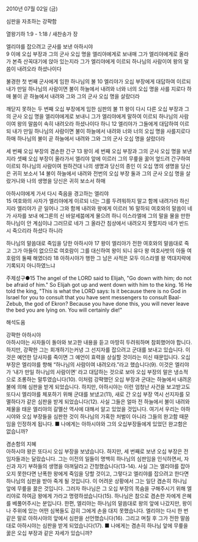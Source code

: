 2010년 07월 02일 (금)

심판을 자초하는 강퍅함



열왕기하 1:9 - 1:18 / 새찬송가  장


엘리야를 잡으려고 군사를 보낸 아하시야  
9 이에 오십 부장과 그의 군사 오십 명을 엘리야에게로 보내매 그가 엘리야에게로 올라가 본즉 산꼭대기에 앉아 있는지라 그가 엘리야에게 이르되 하나님의 사람이여 왕의 말씀이 내려오라 하셨나이다  

불경한 첫 번째 군사에게 임한 하나님의 불 
10 엘리야가 오십 부장에게 대답하여 이르되 내가 만일 하나님의 사람이면 불이 하늘에서 내려와 너와 너의 오십 명을 사를 지로다 하매 불이 곧 하늘에서 내려와 그와 그의 군사 오십 명을 살랐더라  

깨닫지 못하는 두 번째 오십 부장에게 임한 심판의 불 
11 왕이 다시 다른 오십 부장과 그의 군사 오십 명을 엘리야에게로 보내니 그가 엘리야에게 말하여 이르되 하나님의 사람이여 왕의 말씀이 속히 내려오라 하셨나이다 하니 12 엘리야가 그들에게 대답하여 이르되 내가 만일 하나님의 사람이면 불이 하늘에서 내려와 너와 너의 오십 명을 사를지로다 하매 하나님의 불이 곧 하늘에서 내려와 그와 그의 군사 오십 명을 살랐더라  

세 번째 오십 부장의 겸손한 간구 
13 왕이 세 번째 오십 부장과 그의 군사 오십 명을 보낸지라 셋째 오십 부장이 올라가서 엘리야 앞에 이르러 그의 무릎을 꿇어 엎드려 간구하여 이르되 하나님의 사람이여 원하건대 나의 생명과 당신의 종인 이 오십 명의 생명을 당신은 귀히 보소서  14 불이 하늘에서 내려와 전번의 오십 부장 둘과 그의 군사 오십 명을 살랐거니와 나의 생명을 당신은 귀히 보소서 하매  

아하시야에게 가서 다시 죽음을 경고하는 엘리야  
15 여호와의 사자가 엘리야에게 이르되 너는 그를 두려워하지 말고 함께 내려가라 하신지라 엘리야가 곧 일어나 그와 함께 내려와 왕에게 이르러 16 말하되 여호와의 말씀이 네가 사자를 보내 에그론의 신 바알세붑에게 물으려 하니 이스라엘에 그의 말을 물을 만한 하나님이 안 계심이냐 그러므로 네가 그 올라간 침상에서 내려오지 못할지라 네가 반드시 죽으리라 하셨다 하니라  

하나님의 말씀대로 죽임을 당한 아하시야 
17 왕이 엘리야가 전한 여호와의 말씀대로 죽고 그가 아들이 없으므로 여호람이 그를 대신하여 왕이 되니 유다 왕 여호사밧의 아들 여호람의 둘째 해였더라 18 아하시야가 행한 그 남은 사적은 모두 이스라엘 왕 역대지략에 기록되지 아니하였느냐



주제성구●15 The angel of the LORD said to Elijah, "Go down with him; do not be afraid of him." So Elijah got up and went down with him to the king. 16 He told the king, "This is what the LORD says: Is it because there is no God in Israel for you to consult that you have sent messengers to consult Baal-Zebub, the god of Ekron? Because you have done this, you will never leave the bed you are lying on. You will certainly die!"

해석도움





강퍅한 아하시야  
아하시야는 사자들이 돌아와 보고한 내용을 듣고 마땅히 두려워하며 참회했어야 합니다. 하지만, 강퍅한 그는 회개하기는커녕 그 선지자를 잡으려고 군대를 보내고 있습니다. 이것은 예언한 당사자를 죽이면 그 예언이 효력을 상실할 것이라는 미신 때문입니다. 오십 부장은 엘리야를 향해 “하나님의 사람이여 내려오라.”라고 했습니다(9). 이것은 엘리야가 ‘내가 만일 하나님의 사람이면’ 라고 대답하는 것으로 보아 오십 부장의 말은 냉소적으로 조롱하는 말투였습니다(10). 이처럼 강퍅했던 오십 부장과 군대는 하늘에서 내려온 불에 의해 심판을 받게 되었습니다. 하지만, 아하시야는 이런 엄청난 사건을 보고받고도 또다시 엘리야를 체포하기 위해 군대를 보냈고(11), 새로 간 오십 부장 역시 선지자를 모멸하다가 같은 심판을 받게 되었습니다(12). 사실 그들은 얼마 전 하늘에서 불이 내려와 제물을 태운 엘리야의 갈멜산 역사에 대해서 알고 있었을 것입니다. 여기서 우리는 아하시야와 오십 부장들을 심판한 것이 하나님의 가혹한 처벌이 아니라 그들의 완고함 때문임을 인정하게 됩니다. 
■ 나에게는 아하시야와 그의 오십부장들에게 있었던 완고함은 없습니까?   

겸손함의 지혜  
아하시야 왕은 또다시 오십 부장을 보냈습니다. 하지만, 세 번째로 보낸 오십 부장은 전임자들과는 달랐습니다. 그는 이전의 일들이 명백히 하나님의 심판임을 인식하면서, 자신과 자기 부하들의 생명을 아껴달라고 간청했습니다(13-14). 사실 그는 엘리야를 잡아오지 못한다면 난폭한 왕에게 죽임을 당할 것이고, 그렇다고 엘리야를 잡으려고 한다면 하나님의 심판을 받아 죽게 될 것입니다. 이 어려운 상황에서 그는 일단 겸손히 하나님 앞에 무릎을 꿇은 것입니다. 그러자 하나님은 그 오십 부장의 목숨을 구해주시기 위해 엘리야로 하여금 왕에게 가라고 명령하셨습니다(15). 하나님은 참으로 겸손한 자에게 은혜를 베풀어주시는 분입니다. 한편, 엘리야는 하나님의 말씀대로 왕의 앞에 나갔지만, 왕이나 주위에 있는 어떤 심복들도 감히 그에게 손을 대지 못했습니다. 엘리야는 다시 한 번 같은 말로 아하시야의 앞에서 심판을 선언했습니다(16). 그리고 며칠 후 그가 전한 말씀대로 아하시야는 심판을 받게 되었습니다(17). 
■ 나에게는 겸손히 하나님 앞에 무릎을 꿇은 오십 부장과 같은 자세가 있습니까?